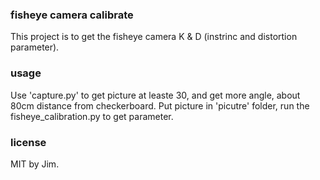 ### fisheye camera calibrate  
This project is to get the fisheye camera K & D (instrinc and distortion parameter).

### usage  
Use 'capture.py' to get picture at leaste 30, and get more angle, about 80cm distance from checkerboard.
Put picture in 'picutre' folder, run the fisheye_calibration.py to get parameter.

### license  
MIT by Jim.
